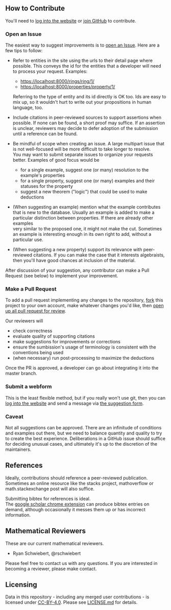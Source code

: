 ## How to Contribute

You'll need to [log into the website](https://ringtheory.herokuapp.com/accounts/login/) or 
[join GitHub](https://www.github.com/join/) to contribute.

### Open an Issue

The easiest way to suggest improvements is to [open an Issue](https://github.com/rschwiebert/dart_data/issues).
Here are a few tips to follow:

- Refer to entities in the site using the urls to their detail page where possible.  This conveys the id for the entities 
  that a developer will need to process your request.  Examples:
  - <https://localhost:8000/rings/ring/1/>
  - <https://localhost:8000/properties/property/1/>
  
  Referring to the type of entity and its id directly is OK too.  Ids are easy to mix up, so it wouldn't
  hurt to write out your propositions in human language, too.

- Include citations in peer-reviewed sources to support assertions when possible.  If none can be found, 
  a short proof may suffice.  If an assertion is unclear, reviewers may decide to defer adoption of the 
  submission until a reference can be found.

- Be mindful of scope when creating an issue. A large multipart issue that is not well-focused will 
  be more difficult to take longer to resolve.  
  You may want to submit separate issues to organize your requests better. Examples of good focus would be
  - for a single example, suggest one (or many) resolution to the example's properties
  - for a single property, suggest one (or many) examples and their statuses for the property
  - suggest a new theorem ("logic") that could be used to make deductions
  
- (When suggesting an example) mention what the example contributes that is new to the database. Usually 
  an example is added to make a particular distinction between properties.  If there are already other examples  
  very similar to the proposed one, it might not make the cut.  Sometimes an example is interesting enough 
  in its own right to add, without a particular use.
  
- (When suggesting a new property) support its relevance with peer-reviewed citations.  If you can make the case that 
  it interests algebraists, then you'll have good chances at inclusion of the material.
    
After discussion of your suggestion, any contributor can make a Pull Request (see below) to implement your improvement. 

### Make a Pull Request

To add a pull request implementing any changes to the repository, [fork](https://help.github.com/articles/about-forks/)
this project to your own account, make whatever changes you'd like, then
[open up all pull request for review](https://help.github.com/articles/creating-a-pull-request-from-a-fork/).

Our reviewers will
- check correctness
- evaluate quality of supporting citations
- make suggestions for improvements or corrections
- ensure the sumbission's usage of terminology is consistent with the conventions being used
- (when necessary) run post-processing to maximize the deductions

Once the PR is approved, a developer can go about integrating it into the master branch.

### Submit a webform
This is the least flexible method, but if you really won't use git, then you can 
[log into the website](https://ringtheory.herokuapp.com/accounts/login/) and 
send a message via [the suggestion form](https://ringtheory.herokuapp.com/contribute/).

### Caveat
Not all suggestions can be approved. There are an infinitude of conditions and examples out there, 
but we need to balance quantity and quality to try to create the best experience.  Deliberations in a GitHub issue 
should suffice for deciding unusual cases, and ultimately it's up to the discretion of the maintainers.

## References

Ideally, contributions should reference a peer-reviewed publication.  
Sometimes an online resource like the stacks project, mathoverflow or math.stackexchange post 
will also suffice.

Submitting bibtex for references is ideal.  
The [google scholar chrome extension](https://chrome.google.com/webstore/detail/google-scholar-button/ldipcbpaocekfooobnbcddclnhejkcpn?hl=en) 
can produce bibtex entries on demand, although occasionally it messes them up or has incorrect information.

## Mathematical Reviewers

These are our current mathematical reviewers. 

- Ryan Schwiebert, @rschwiebert

Please feel free to contact us with any questions.  If you are interested in becoming a reviewer, please make contact.

## Licensing

Data in this repository - including any merged user contributions - is licensed under
[CC-BY-4.0](https://creativecommons.org/licenses/by/4.0/).
Please see [LICENSE.md](https://github.com/rschwiebert/dart_data/blob/master/LICENSE.md) for details.